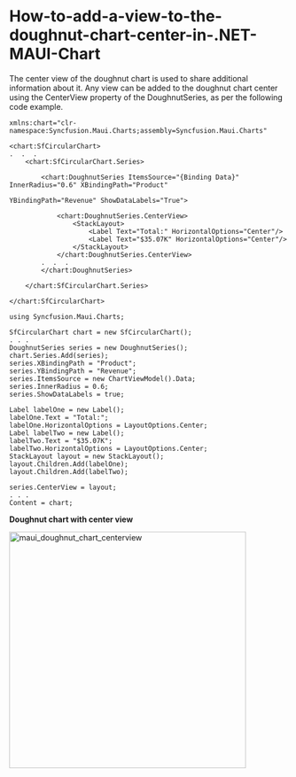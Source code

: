 # How-to-add-a-view-to-the-doughnut-chart-center-in-.NET-MAUI-Chart
The center view of the doughnut chart is used to share additional information about it. Any view can be added to the doughnut chart center using the CenterView property of the DoughnutSeries, as per the following code example.

```
xmlns:chart="clr-namespace:Syncfusion.Maui.Charts;assembly=Syncfusion.Maui.Charts"

<chart:SfCircularChart>
.  .  . 
    <chart:SfCircularChart.Series>

        <chart:DoughnutSeries ItemsSource="{Binding Data}" InnerRadius="0.6" XBindingPath="Product"
                                                  YBindingPath="Revenue" ShowDataLabels="True">

            <chart:DoughnutSeries.CenterView>
                <StackLayout>
                    <Label Text="Total:" HorizontalOptions="Center"/>
                    <Label Text="$35.07K" HorizontalOptions="Center"/>
                </StackLayout>
            </chart:DoughnutSeries.CenterView>
        .  .  .
        </chart:DoughnutSeries>

    </chart:SfCircularChart.Series>

</chart:SfCircularChart>
```

```
using Syncfusion.Maui.Charts;

SfCircularChart chart = new SfCircularChart();
. . .
DoughnutSeries series = new DoughnutSeries();
chart.Series.Add(series);
series.XBindingPath = "Product";
series.YBindingPath = "Revenue";
series.ItemsSource = new ChartViewModel().Data;
series.InnerRadius = 0.6;
series.ShowDataLabels = true;

Label labelOne = new Label();
labelOne.Text = "Total:";
labelOne.HorizontalOptions = LayoutOptions.Center;
Label labelTwo = new Label();
labelTwo.Text = "$35.07K";
labelTwo.HorizontalOptions = LayoutOptions.Center;
StackLayout layout = new StackLayout();
layout.Children.Add(labelOne);
layout.Children.Add(labelTwo);

series.CenterView = layout;
. . .
Content = chart;
```


**Doughnut chart with center view**


<img width="427" alt="maui_doughnut_chart_centerview" src="https://user-images.githubusercontent.com/105496256/204472918-4daf3e4b-75c2-4150-a7a9-54368eb0b464.PNG">
